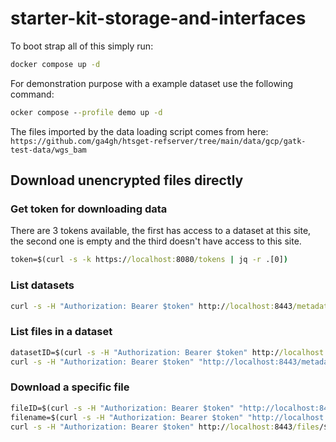 # starter-kit-storage-and-interfaces

To boot strap all of this simply run:

```cmd
docker compose up -d
```

For demonstration purpose with a example dataset use the following command:

```cmd
ocker compose --profile demo up -d
```

The files imported by the data loading script comes from here: `https://github.com/ga4gh/htsget-refserver/tree/main/data/gcp/gatk-test-data/wgs_bam`

## Download unencrypted files directly

### Get token for downloading data

There are 3 tokens available, the first has access to a dataset at this site, the second one is empty and the third doesn't have access to this site.

```cmd
token=$(curl -s -k https://localhost:8080/tokens | jq -r .[0])
```

### List datasets

```cmd
curl -s -H "Authorization: Bearer $token" http://localhost:8443/metadata/datasets | jq
```

### List files in a dataset

```cmd
datasetID=$(curl -s -H "Authorization: Bearer $token" http://localhost:8443/metadata/datasets | jq -r .'[0]')
curl -s -H "Authorization: Bearer $token" "http://localhost:8443/metadata/datasets/$datasetID/files" | jq
```

### Download a specific file

```cmd
fileID=$(curl -s -H "Authorization: Bearer $token" "http://localhost:8443/metadata/datasets/$datasetID/files" | jq -r .'[0].fileId')
filename=$(curl -s -H "Authorization: Bearer $token" "http://localhost:8443/metadata/datasets/$datasetID/files" | jq -r .'[0].displayFileName' | cut -f1-2 -d '.')
curl -s -H "Authorization: Bearer $token" http://localhost:8443/files/$fileID -o $filename
```
